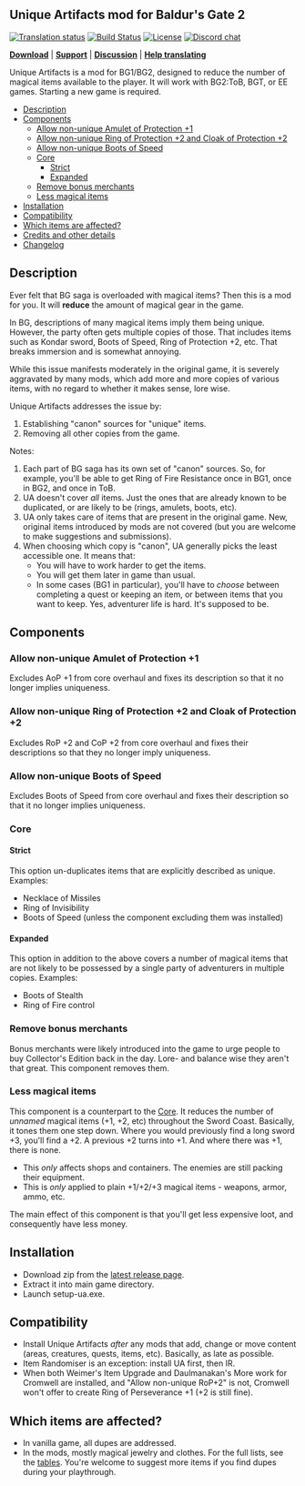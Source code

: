 ## Unique Artifacts mod for Baldur's Gate 2

[![Translation status](https://tra.bgforge.net/widgets/infinity-engine/-/unique-artifacts/svg-badge.svg)](https://tra.bgforge.net/projects/infinity-engine/unique-artifacts/)
[![Build Status](https://golem.bgforge.net/mods/unique-artifacts/status.svg)](https://golem.bgforge.net/mods/unique-artifacts)
[![License](https://img.shields.io/badge/license-CC%20BY--NC--SA%204.0-blue.svg)](https://creativecommons.org/licenses/by-nc-sa/4.0/)
[![Discord chat](https://img.shields.io/discord/420268540700917760?logo=discord)](https://discord.gg/4Yqfggm)

[__Download__](https://github.com/BGforgeNet/bg2-uniqueartifacts/releases/latest)
| [__Support__](https://github.com/BGforgeNet/bg2-uniqueartifacts/issues)
| [__Discussion__](https://forums.bgforge.net/viewforum.php?f=30)
| [__Help translating__](https://tra.bgforge.net/projects/infinity-engine/unique-artifacts/)

Unique Artifacts is a mod for BG1/BG2, designed to reduce the number of magical items available to the player. It will work with BG2:ToB, BGT, or EE games. Starting a new game is required.

- [Description](#description)
- [Components](#components)
  - [Allow non-unique Amulet of Protection +1](#allow-non-unique-amulet-of-protection-1)
  - [Allow non-unique Ring of Protection +2 and Cloak of Protection +2](#allow-non-unique-ring-of-protection-2-and-cloak-of-protection-2)
  - [Allow non-unique Boots of Speed](#allow-non-unique-boots-of-speed)
  - [Core](#core)
    - [Strict](#strict)
    - [Expanded](#expanded)
  - [Remove bonus merchants](#remove-bonus-merchants)
  - [Less magical items](#less-magical-items)
- [Installation](#installation)
- [Compatibility](#compatibility)
- [Which items are affected?](#which-items-are-affected)
- [Credits and other details](docs/credits.md)
- [Changelog](docs/changelog.md)

## Description

Ever felt that BG saga is overloaded with magical items? Then this is a mod for you. It will **reduce** the amount of magical gear in the game.

In BG, descriptions of many magical items imply them being unique. However, the party often gets multiple copies of those. That includes items such as Kondar sword, Boots of Speed, Ring of Protection +2, etc. That breaks immersion and is somewhat annoying.

While this issue manifests moderately in the original game, it is severely aggravated by many mods, which add more and more copies of various items, with no regard to whether it makes sense, lore wise.

Unique Artifacts addresses the issue by:
1. Establishing "canon" sources for "unique" items.
1. Removing all other copies from the game.

Notes:
1. Each part of BG saga has its own set of "canon" sources. So, for example, you'll be able to get Ring of Fire Resistance once in BG1, once in BG2, and once in ToB.
1. UA doesn't cover _all_ items. Just the ones that are already known to be duplicated, or are likely to be (rings, amulets, boots, etc).
1. UA only takes care of items that are present in the original game. New, original items introduced by mods are not covered (but you are welcome to make suggestions and submissions).
1. When choosing which copy is "canon", UA generally picks the least accessible one. It means that:
    - You will have to work harder to get the items.
    - You will get them later in game than usual.
    - In some cases (BG1 in particular), you'll have to _choose_ between completing a quest or keeping an item, or between items that you want to keep.
    Yes, adventurer life is hard. It's supposed to be.

## Components

### Allow non-unique Amulet of Protection +1
Excludes AoP +1 from core overhaul and fixes its description so that it no longer implies uniqueness.

### Allow non-unique Ring of Protection +2 and Cloak of Protection +2
Excludes RoP +2 and CoP +2 from core overhaul and fixes their descriptions so that they no longer imply uniqueness.

### Allow non-unique Boots of Speed
Excludes Boots of Speed from core overhaul and fixes their description so that it no longer implies uniqueness.

### Core

#### Strict
This option un-duplicates items that are explicitly described as unique. Examples:
- Necklace of Missiles
- Ring of Invisibility
- Boots of Speed (unless the component excluding them was installed)

#### Expanded
This option in addition to the above covers a number of magical items that are not likely to be possessed by a single party of adventurers in multiple copies.
Examples:
- Boots of Stealth
- Ring of Fire control

### Remove bonus merchants
Bonus merchants were likely introduced into the game to urge people to buy Collector's Edition back in the day. Lore- and balance wise they aren't that great. This component removes them.

### Less magical items
This component is a counterpart to the [Core](#core). It reduces the number of _unnamed_ magical items (+1, +2, etc) throughout the Sword Coast. Basically, it tones them one step down. Where you would previously find a long sword +3, you'll find a +2. A previous +2 turns into +1. And where there was +1, there is none.
- This _only_ affects shops and containers. The enemies are still packing their equipment.
- This is _only_ applied to plain +1/+2/+3 magical items - weapons, armor, ammo, etc.

The main effect of this component is that you'll get less expensive loot, and consequently have less money.

## Installation
- Download zip from the [latest release page](https://github.com/BGforgeNet/bg2-uniqueartifacts/releases/latest).
- Extract it into main game directory.
- Launch setup-ua.exe.

## Compatibility
- Install Unique Artifacts _after_ any mods that add, change or move content (areas, creatures, quests, items, etc). Basically, as late as possible.
- Item Randomiser is an exception: install UA first, then IR.
- When both Weimer's Item Upgrade and Daulmanakan's More work for Cromwell are installed, and "Allow non-unique RoP+2" is not, Cromwell won't offer to create Ring of Perseverance +1 (+2 is still fine).

## Which items are affected?
- In vanilla game, all dupes are addressed.
- In the mods, mostly magical jewelry and clothes. For the full lists, see the [tables](https://github.com/BGforgeNet/bg2-uniqueartifacts/tree/master/ua/items).
You're welcome to suggest more items if you find dupes during your playthrough.

